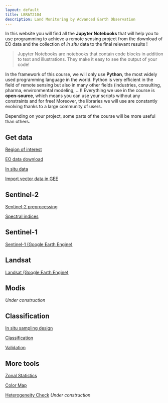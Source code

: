 ```yaml
---
layout: default
title: LBRAT2104
description: Land Monitoring by Advanced Earth Observation
---
```


In this website you will find all the **Jupyter Notebooks** that will help you to use programming to achieve a remote sensing project from the download of EO data and the collection of *in situ* data to the final relevant results !

> Jupyter Notebooks are notebooks that contain code blocks in addition to text and illustrations. They make it easy to see the output of your code!

In the framework of this course, we will only use **Python**, the most widely used programming language in the world.
Python is very efficient in the field of remote sensing but also in many other fields (industries, consulting, pharma, environmental modeling, ...)!
Everything we use in the course is **open-source**, which means you can use your scripts without any constraints and for free! Moreover, the libraries we will use are constantly evolving thanks to a large community of users. 

Depending on your project, some parts of the course will be more useful than others.

## Get data

[Region of interest](https://nicolasdeffense.github.io/eo-toolbox/markdown/region_of_interest.html)

[EO data download](https://nicolasdeffense.github.io/eo-toolbox/markdown/eo_data_download.html)

[In situ data](https://nicolasdeffense.github.io/eo-toolbox/markdown/in_situ_data.html)

[Import vector data in GEE](https://nicolasdeffense.github.io/eo-toolbox/markdown/gee_vector.html)


## Sentinel-2

[Sentinel-2 preprocessing](https://nicolasdeffense.github.io/eo-toolbox/markdown/sentinel_2_prepro.html)

[Spectral indices](https://nicolasdeffense.github.io/eo-toolbox/markdown/spectral_indices.html)

## Sentinel-1

[Sentinel-1 (Google Earth Engine)](https://nicolasdeffense.github.io/eo-toolbox/markdown/sentinel_1.html)

## Landsat

[Landsat (Google Earth Engine)](https://nicolasdeffense.github.io/eo-toolbox/markdown/landsat.html)

## Modis

<i class="fas fa-cog fa-spin" style="color: firebrick"></i> *Under construction*


## Classification

[In situ sampling design](https://nicolasdeffense.github.io/eo-toolbox/markdown/sampling_design.html)

[Classification](https://nicolasdeffense.github.io/eo-toolbox/markdown/classification.html)

[Validation](https://nicolasdeffense.github.io/eo-toolbox/markdown/validation.html)

## More tools

[Zonal Statistics](https://nicolasdeffense.github.io/eo-toolbox/markdown/zonal_stats.html)

[Color Map](https://nicolasdeffense.github.io/eo-toolbox/markdown/color_map.html)

[Heterogeneity Check](https://nicolasdeffense.github.io/eo-toolbox/markdown/heterogeneity.html) <i class="fas fa-cog fa-spin" style="color: firebrick"></i> *Under construction*
